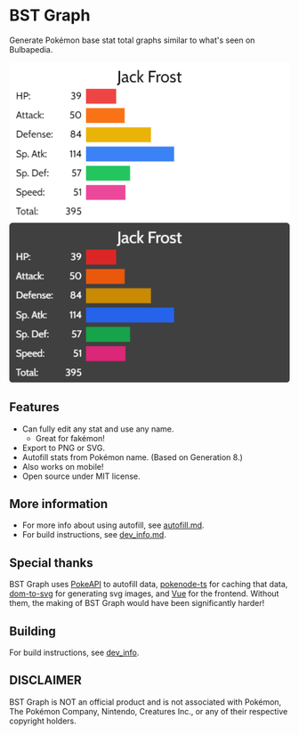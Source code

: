 # BST Graph

Generate Pokémon base stat total graphs similar to what's seen on Bulbapedia.

![Light mode](docs/images/example.png "Light mode")
![Dark mode](docs/images/example_dark.png "Dark mode")

## Features

- Can fully edit any stat and use any name.
    - Great for fakémon!
- Export to PNG or SVG.
- Autofill stats from Pokémon name. (Based on Generation 8.)
- Also works on mobile!
- Open source under MIT license.

## More information

- For more info about using autofill, see [autofill.md](docs/autofill.md).
- For build instructions, see [dev_info.md](docs/dev_info.md).

## Special thanks

BST Graph uses [PokeAPI](https://pokeapi.co/) to autofill data,
[pokenode-ts](https://pokenode-ts-docs-gabb-c.vercel.app/) for caching that data,
[dom-to-svg](https://github.com/felixfbecker/dom-to-svg) for generating svg images,
and [Vue](https://vuejs.org/) for the frontend.
Without them, the making of BST Graph would have been significantly harder!

## Building

For build instructions, see [dev_info](docs/dev_info.md).

## DISCLAIMER

BST Graph is NOT an official product and is not associated with Pokémon,
The Pokémon Company, Nintendo, Creatures Inc.,
or any of their respective copyright holders.
